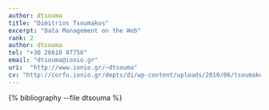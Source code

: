 ```yaml
---
author: dtsouma
title: "Dimitrios Tsoumakos"
excerpt: "Data Management on the Web"
rank: 2
author: dtsouma
tel: "+30 26610 87756"
email: "dtsouma@ionio.gr"
uri:  "http://www.ionio.gr/~dtsouma"
cv: "http://corfu.ionio.gr/depts/di/wp-content/uploads/2010/06/tsoumakos_cv_gr_2011.pdf"
---
```


{% bibliography --file dtsouma %}
